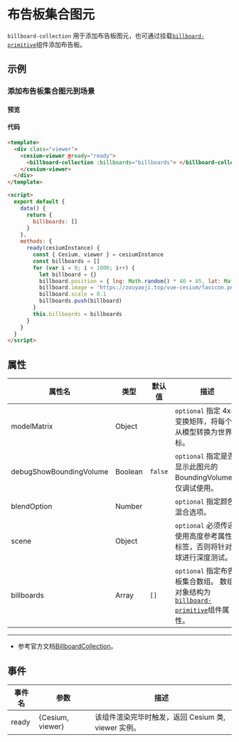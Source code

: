 # 布告板集合图元

`billboard-collection` 用于添加布告板图元，也可通过挂载[`billboard-primitive`](./#/zh/primitives/billboard-primitive)组件添加布告板。

## 示例

### 添加布告板集合图元到场景

#### 预览

<doc-preview>
  <template>
    <div class="viewer">
      <cesium-viewer @ready="ready">
        <billboard-collection :billboards="billboards">
          </billboard-collection>
      </cesium-viewer>
    </div>
  </template>

  <script>
    export default {
      data() {
        return {
          billboards: []
        }
      },
      methods: {
        ready(cesiumInstance) {
          const { Cesium, viewer } = cesiumInstance
          const billboards = [];
          for (var i = 0; i < 1000; i++) {
            let billboard = {}
            billboard.position = {lng: Math.random() * 40 + 85, lat: Math.random() * 30 + 21}
            billboard.image = 'https://zouyaoji.top/vue-cesium/favicon.png'
            billboard.scale = 0.1
            billboards.push(billboard)
          }
          this.billboards = billboards
        }
      }
    }
  </script>
</doc-preview>

#### 代码

```html
<template>
  <div class="viewer">
    <cesium-viewer @ready="ready">
      <billboard-collection :billboards="billboards"> </billboard-collection>
    </cesium-viewer>
  </div>
</template>

<script>
  export default {
    data() {
      return {
        billboards: []
      }
    },
    methods: {
      ready(cesiumInstance) {
        const { Cesium, viewer } = cesiumInstance
        const billboards = []
        for (var i = 0; i < 1000; i++) {
          let billboard = {}
          billboard.position = { lng: Math.random() * 40 + 85, lat: Math.random() * 30 + 21 }
          billboard.image = 'https://zouyaoji.top/vue-cesium/favicon.png'
          billboard.scale = 0.1
          billboards.push(billboard)
        }
        this.billboards = billboards
      }
    }
  }
</script>
```

## 属性

<!-- prettier-ignore -->
| 属性名                  | 类型    | 默认值  | 描述                                                          |
| ----------------------- | ------- | ------- | ------------------------------------------------------------- |
| modelMatrix             | Object  |         | `optional` 指定 4x4 变换矩阵，将每个点从模型转换为世界坐标。  |
| debugShowBoundingVolume | Boolean | `false` | `optional` 指定是否显示此图元的 BoundingVolume， 仅调试使用。 |
| blendOption             | Number  |         | `optional` 指定颜色混合选项。                                 |
| scene                   | Object  |         | `optional` 必须传递使用高度参考属性的标签，否则将针对地球进行深度测试。 |
| billboards              | Array   | `[]`    | `optional` 指定布告板集合数组。 数组对象结构为[`billboard-primitive`](./#/zh/primitives/billboard-primitive)组件属性。 |

---

- 参考官方文档[BillboardCollection](https://cesium.com/docs/cesiumjs-ref-doc/BillboardCollection.html)。

## 事件

| 事件名 | 参数             | 描述                                                |
| ------ | ---------------- | --------------------------------------------------- |
| ready  | {Cesium, viewer} | 该组件渲染完毕时触发，返回 Cesium 类, viewer 实例。 |
